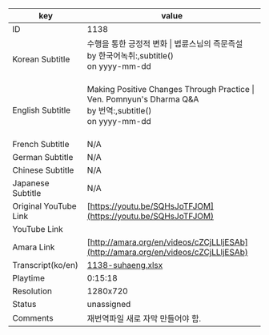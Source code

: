 |  key  |  value  |
|-------|---------|
| ID            | 1138 |
| Korean Subtitle | 수행을 통한 긍정적 변화 \| 법륜스님의 즉문즉설<br>by 한국어녹취:,subtitle()<br>on yyyy-mm-dd<br><br>|
| English Subtitle | Making Positive Changes Through Practice \| Ven. Pomnyun's Dharma Q&A<br>by 번역:,subtitle()<br>on yyyy-mm-dd<br><br>|
| French Subtitle | N/A |
| German Subtitle | N/A |
| Chinese Subtitle | N/A |
| Japanese Subtitle | N/A |
| Original YouTube Link  | [https://youtu.be/SQHsJoTFJOM](https://youtu.be/SQHsJoTFJOM) |
| YouTube Link  |  |
| Amara Link    | [http://amara.org/en/videos/cZCjLLljESAb](http://amara.org/en/videos/cZCjLLljESAb) |
| Transcript(ko/en) | [1138-suhaeng.xlsx](https://github.com/jungtosociety/dharma-qna/raw/master/sub/1138/1138-suhaeng.xlsx) |
| Playtime | 0:15:18 |
| Resolution | 1280x720|
| Status | unassigned |
| Comments | 재번역파일 새로 자막 만들어야 함. |
